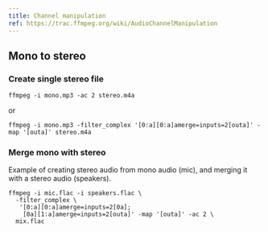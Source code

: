 ```yaml
---
title: Channel manipulation
ref: https://trac.ffmpeg.org/wiki/AudioChannelManipulation
---
```


## Mono to stereo

### Create single stereo file

```shell
ffmpeg -i mono.mp3 -ac 2 stereo.m4a
```

or

```shell
ffmpeg -i mono.mp3 -filter_complex '[0:a][0:a]amerge=inputs=2[outa]' -map '[outa]' stereo.m4a
```

### Merge mono with stereo

Example of creating stereo audio from mono audio (mic),
and merging it with a stereo audio (speakers).

```shell
ffmpeg -i mic.flac -i speakers.flac \
  -filter_complex \
   '[0:a][0:a]amerge=inputs=2[0a];
    [0a][1:a]amerge=inputs=2[outa]' -map '[outa]' -ac 2 \
  mix.flac
```
